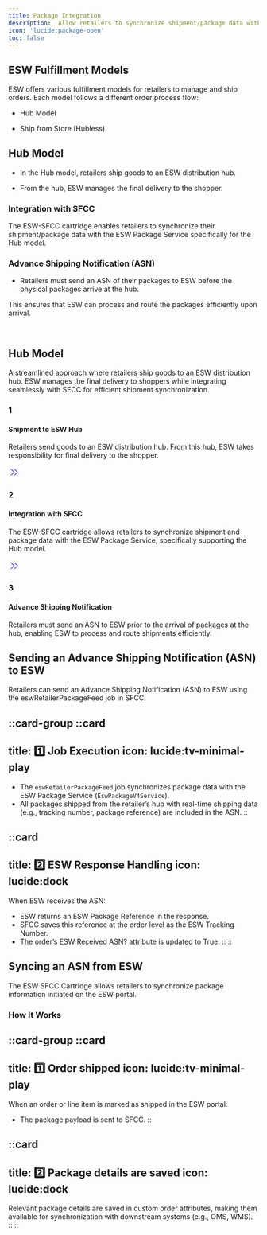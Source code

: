 ```yaml
---
title: Package Integration
description:  Allow retailers to synchronize shipment/package data with the ESW Package Service.
icon: 'lucide:package-open'
toc: false
---
```


## ESW Fulfillment Models

ESW offers various fulfillment models for retailers to manage and ship orders. Each model follows a different order process flow:

- Hub Model

- Ship from Store (Hubless)

## Hub Model

- In the Hub model, retailers ship goods to an ESW distribution hub.

- From the hub, ESW manages the final delivery to the shopper.

### Integration with SFCC

The ESW-SFCC cartridge enables retailers to synchronize their shipment/package data with the ESW Package Service specifically for the Hub model.

### Advance Shipping Notification (ASN)

- Retailers must send an ASN of their packages to ESW before the physical packages arrive at the hub.

This ensures that ESW can process and route the packages efficiently upon arrival.

<br>

<section class="py-4 relative bg-white dark:bg-stone-800">
    <div class="w-full max-w-7xl px-4 md:px-5 lg:px-5 mx-auto">
        <div class="w-full flex-col justify-start items-center lg:gap-12 gap-10 inline-flex">
            <!-- Section Header -->
            <div class="w-full flex-col justify-start items-center gap-3 flex">
                <h2 class="w-full text-center text-gray-900 dark:text-white text-4xl font-bold font-manrope leading-normal">Hub Model</h2>
                <p class="w-full text-center text-gray-500 dark:text-gray-300 text-base font-normal leading-relaxed">
                    A streamlined approach where retailers ship goods to an ESW distribution hub. ESW manages 
                    the final delivery to shoppers while integrating seamlessly with SFCC for efficient 
                    shipment synchronization.
                </p>
            </div>
            <!-- Steps -->
            <div class="w-full justify-start items-center gap-4 flex md:flex-row flex-col">
                
  <!-- Step 1 -->
  <div class="grow shrink basis-0 flex-col justify-start items-center gap-2.5 inline-flex">
                    <div class="self-stretch flex-col justify-start items-center gap-0.5 flex">
                        <h3 class="self-stretch text-center text-indigo-600 dark:text-indigo-400 text-4xl font-extrabold font-manrope leading-normal">1</h3>
                        <h4 class="self-stretch text-center text-gray-900 dark:text-white text-xl font-semibold leading-8">Shipment to ESW Hub</h4>
                    </div>
                    <p class="self-stretch text-center text-gray-400 dark:text-gray-300 text-base font-normal leading-relaxed">
                        Retailers send goods to an ESW distribution hub. From this hub, ESW takes responsibility 
                        for final delivery to the shopper.
                    </p>
                </div>
                
<!-- Arrow -->
  <svg class="md:flex hidden" xmlns="http://www.w3.org/2000/svg" width="24" height="24" viewBox="0 0 24 24" fill="none">
                    <path d="M5.50159 6L11.5018 12.0002L5.49805 18.004M12.5016 6L18.5018 12.0002L12.498 18.004" 
                          stroke="#4F46E5" class="dark:stroke-indigo-400" stroke-width="1.6" stroke-linecap="round" stroke-linejoin="round"/>
</svg>

<!-- Step 2 -->
  <div class="grow shrink basis-0 flex-col justify-start items-center gap-2.5 inline-flex">
                    <div class="self-stretch flex-col justify-start items-center gap-0.5 flex">
                        <h3 class="self-stretch text-center text-indigo-600 dark:text-indigo-400 text-4xl font-extrabold font-manrope leading-normal">2</h3>
                        <h4 class="self-stretch text-center text-gray-900 dark:text-white text-xl font-semibold leading-8">Integration with SFCC</h4>
                    </div>
                    <p class="self-stretch text-center text-gray-400 dark:text-gray-300 text-base font-normal leading-relaxed">
                        The ESW-SFCC cartridge allows retailers to synchronize shipment and package data 
                        with the ESW Package Service, specifically supporting the Hub model.
                    </p>
                </div>
                
  <!-- Arrow -->
<svg class="md:flex hidden" xmlns="http://www.w3.org/2000/svg" width="24" height="24" viewBox="0 0 24 24" fill="none">
                    <path d="M5.50159 6L11.5018 12.0002L5.49805 18.004M12.5016 6L18.5018 12.0002L12.498 18.004" 
                          stroke="#4F46E5" class="dark:stroke-indigo-400" stroke-width="1.6" stroke-linecap="round" stroke-linejoin="round"/>
</svg>

  <!-- Step 3 -->
  <div class="grow shrink basis-0 flex-col justify-start items-center gap-2.5 inline-flex">
                    <div class="self-stretch flex-col justify-start items-center gap-0.5 flex">
                        <h3 class="self-stretch text-center text-indigo-600 dark:text-indigo-400 text-4xl font-extrabold font-manrope leading-normal">3</h3>
                        <h4 class="self-stretch text-center text-gray-900 dark:text-white text-xl font-semibold leading-8">Advance Shipping Notification</h4>
                    </div>
                    <p class="self-stretch text-center text-gray-400 dark:text-gray-300 text-base font-normal leading-relaxed">
                        Retailers must send an ASN to ESW prior to the arrival of packages at the hub, enabling 
                        ESW to process and route shipments efficiently.
                    </p>
                </div>
            </div>
        </div>
    </div>
</section>

## Sending an Advance Shipping Notification (ASN) to ESW

Retailers can send an Advance Shipping Notification (ASN) to ESW using the eswRetailerPackageFeed job in SFCC.

::card-group
  ::card
  ---
  title: 1️⃣ Job Execution
  icon: lucide:tv-minimal-play
  ---
  - The `eswRetailerPackageFeed` job synchronizes package data with the ESW Package Service (`EswPackageV4Service`).
  - All packages shipped from the retailer’s hub with real-time shipping data (e.g., tracking number, package reference) are included in the ASN.
  ::

  ::card
  ---
  title: 2️⃣ ESW Response Handling
  icon: lucide:dock
  ---
  When ESW receives the ASN:
  
  - ESW returns an ESW Package Reference in the response.
  - SFCC saves this reference at the order level as the ESW Tracking Number.
  - The order’s ESW Received ASN? attribute is updated to True.
  ::
::

## Syncing an ASN from ESW

The ESW SFCC Cartridge allows retailers to synchronize package information initiated on the ESW portal.

### How It Works

::card-group
  ::card
  ---
  title: 1️⃣ Order shipped
  icon: lucide:tv-minimal-play
  ---
  When an order or line item is marked as shipped in the ESW portal:
  - The package payload is sent to SFCC.
  ::

  ::card
  ---
  title: 2️⃣ Package details are saved
  icon: lucide:dock
  ---
  Relevant package details are saved in custom order attributes, making them available for synchronization with downstream systems (e.g., OMS, WMS).
  ::
::